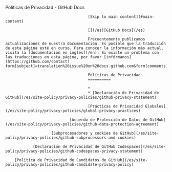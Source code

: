 Políticas de Privacidad - GitHub Docs

                                        [Skip to main content](#main-content)

                                        [](/es)[GitHub Docs](/es)

                                        Frecuentemente publicamos actualizaciones de nuestra documentación. Es posible que la traducción de esta página esté en curso. Para conocer la información más actual, visita la [documentación en inglés](/en). Si existe un problema con las traducciones en esta página, por favor [infórmanos](https://github.com/contact?form[subject]=translation%20issue%20on%20docs.github.com&form[comments]=).

                                        Políticas de Privacidad
                                        ==========

                                        *
                                        * [Declaración de Privacidad de GitHub](/es/site-policy/privacy-policies/github-privacy-statement)

                                        [Prácticas de Privacidad Globales](/es/site-policy/privacy-policies/global-privacy-practices)

                                [Acuerdo de Protección de Datos de GitHub](/es/site-policy/privacy-policies/github-data-protection-agreement)

                        [Subprocesadores y cookies de GitHub](/es/site-policy/privacy-policies/github-subprocessors-and-cookies)

                [Declaración de Privacidad de GitHub Codespaces](/es/site-policy/privacy-policies/github-codespaces-privacy-statement)

        [Política de Privacidad de Candidatos de GitHub](/es/site-policy/privacy-policies/github-candidate-privacy-policy)
